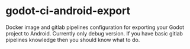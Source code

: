 # godot-ci-android-export

Docker image and gitlab pipelines configuration for exporting your Godot project to Android. Currently only debug version. If you have basic gitlab pipelines knowledge then you should know what to do.



